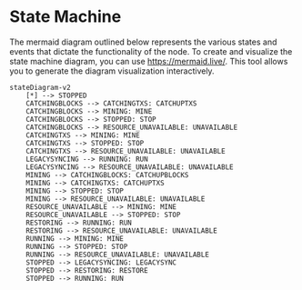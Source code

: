 # State Machine

The mermaid diagram outlined below represents the various states and events that dictate the functionality of the node. To create and visualize the state machine diagram, you can use https://mermaid.live/. This tool allows you to generate the diagram visualization interactively.

```mermaid
stateDiagram-v2
    [*] --> STOPPED
    CATCHINGBLOCKS --> CATCHINGTXS: CATCHUPTXS
    CATCHINGBLOCKS --> MINING: MINE
    CATCHINGBLOCKS --> STOPPED: STOP
    CATCHINGBLOCKS --> RESOURCE_UNAVAILABLE: UNAVAILABLE
    CATCHINGTXS --> MINING: MINE
    CATCHINGTXS --> STOPPED: STOP
    CATCHINGTXS --> RESOURCE_UNAVAILABLE: UNAVAILABLE
    LEGACYSYNCING --> RUNNING: RUN
    LEGACYSYNCING --> RESOURCE_UNAVAILABLE: UNAVAILABLE
    MINING --> CATCHINGBLOCKS: CATCHUPBLOCKS
    MINING --> CATCHINGTXS: CATCHUPTXS
    MINING --> STOPPED: STOP
    MINING --> RESOURCE_UNAVAILABLE: UNAVAILABLE
    RESOURCE_UNAVAILABLE --> MINING: MINE
    RESOURCE_UNAVAILABLE --> STOPPED: STOP
    RESTORING --> RUNNING: RUN
    RESTORING --> RESOURCE_UNAVAILABLE: UNAVAILABLE
    RUNNING --> MINING: MINE
    RUNNING --> STOPPED: STOP
    RUNNING --> RESOURCE_UNAVAILABLE: UNAVAILABLE
    STOPPED --> LEGACYSYNCING: LEGACYSYNC
    STOPPED --> RESTORING: RESTORE
    STOPPED --> RUNNING: RUN
```